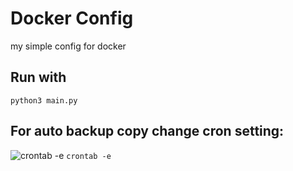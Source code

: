 # Docker Config
my simple config for docker
## Run with
`python3 main.py`
## For auto backup copy change cron setting:
![crontab -e](https://user-images.githubusercontent.com/73735838/178119150-831d4361-581b-4368-bfd2-df4f4d42aa3b.png)
`crontab -e`
